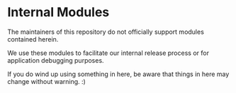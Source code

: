# Internal Modules

The maintainers of this repository do not officially support modules contained herein.

We use these modules to facilitate our internal release process or for application debugging purposes.

If you do wind up using something in here, be aware that things in here may change without warning. :)